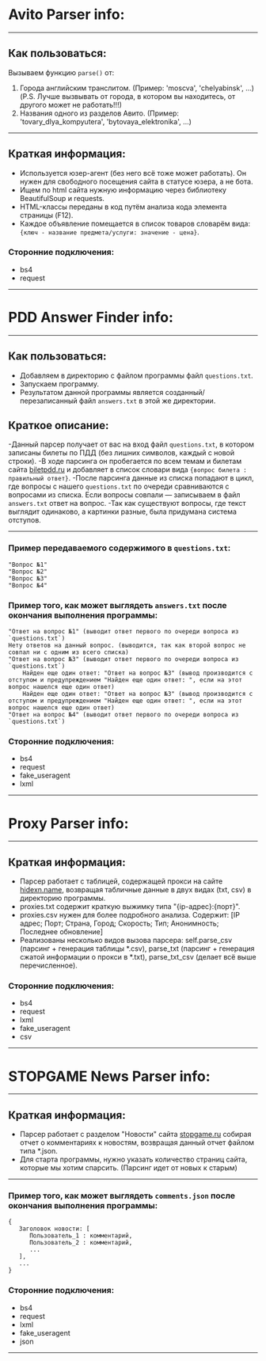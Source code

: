 # Avito Parser info:
---

## Как пользоваться:

Вызываем функцию `parse()` от:

1. Города английским транслитом. (Пример: 'moscva', 'chelyabinsk', ...) (P.S. Лучше вызвывать от города, в котором вы находитесь, от другого может не работать!!!)
2. Названия одного из разделов Авито. (Пример: 'tovary_dlya_kompyutera', 'bytovaya_elektronika', ...)

---

## Краткая информация:

- Используется юзер-агент (без него всё тоже может работать). Он нужен для свободного посещения сайта в статусе юзера, а не бота.
- Ищем по html сайта нужную информацию через библиотеку BeautifulSoup и requests.
- HTML-классы переданы в код путём анализа кода элемента страницы (F12).
- Каждое объявление помещается в список товаров словарём вида: `{ключ - название предмета/услуги: значение - цена}`.

### Сторонние подключения:

 - bs4
 - request
---

# PDD Answer Finder info:
---

## Как пользоваться:

- Добавляем в директорию с файлом программы файл `questions.txt`.
- Запускаем программу.
- Результатом данной программы является созданный/перезаписанный файл `answers.txt` в этой же директории.
   
## Краткое описание:

-Данный парсер получает от вас на вход файл `questions.txt`, в котором записаны билеты по ПДД (без лишних символов, каждый с новой строки).
-В ходе парсинга он пробегается по всем темам и билетам сайта [biletpdd.ru](https://biletpdd.ru/bilety/ab/) и добавляет в список словари вида `{вопрос билета : правильный ответ}`.
-После парсинга данные из списка попадают в цикл, где вопросы с нашего `questions.txt` по очереди сравниваются с вопросами из списка. Если вопросы совпали — записываем в файл `answers.txt` ответ на вопрос.
-Так как существуют вопросы, где текст выглядит одинаково, а картинки разные, была придумана система отступов.

---

### Пример передаваемого содержимого в `questions.txt`:

```
"Вопрос №1"
"Вопрос №2"
"Вопрос №3"
"Вопрос №4"
```

### Пример того, как может выглядеть `answers.txt` после окончания выполнения программы:

```
"Ответ на вопрос №1" (выводит ответ первого по очереди вопроса из `questions.txt`)
Нету ответов на данный вопрос. (выводится, так как второй вопрос не совпал ни с одним из всего списка)
"Ответ на вопрос №3" (выводит ответ первого по очереди вопроса из `questions.txt`)
    Найден еще один ответ: "Ответ на вопрос №3" (вывод производится с отступом и предупреждением "Найден еще один ответ: ", если на этот вопрос нашелся еще один ответ)
    Найден еще один ответ: "Ответ на вопрос №3" (вывод производится с отступом и предупреждением "Найден еще один ответ: ", если на этот вопрос нашелся еще один ответ)
"Ответ на вопрос №4" (выводит ответ первого по очереди вопроса из `questions.txt`)
```

### Сторонние подключения:

 - bs4
 - request
 - fake_useragent
 - lxml

---
# Proxy Parser info:
---

## Краткая информация:

- Парсер работает с таблицей, содержащей прокси на сайте [hidexn.name](https://hidexn.name/proxy-list/), возвращая табличные данные в двух видах (txt, csv) в директорию программы.
- proxies.txt содержит краткую выжимку типа "{ip-адрес}:{порт}".
- proxies.csv нужен для более подробного анализа. Содержит: [IP адрес; Порт;	Страна, Город;	Скорость;	Тип;	Анонимность;	Последнее обновление]
- Реализованы несколько видов вызова парсера: self.parse_csv (парсинг + генерация таблицы *.csv), parse_txt (парсинг + генерация сжатой информации о прокси в *.txt), parse_txt_csv (делает всё выше перечисленное).

### Сторонние подключения:

 - bs4
 - request
 - lxml
 - fake_useragent
 - csv

---
# STOPGAME News Parser info:
---

## Краткая информация:

- Парсер работает с разделом "Новости" сайта [stopgame.ru](https://stopgame.ru/news) собирая отчет о комментариях к новостям, возвращая данный отчет файлом типа *.json.
- Для старта программы, нужно указать количество страниц сайта, которые мы хотим спарсить. (Парсинг идет от новых к старым)

---

### Пример того, как может выглядеть `comments.json` после окончания выполнения программы:

```
{
   Заголовок новости: [
      Пользователь_1 : комментарий,
      Пользователь_2 : комментарий,
      ...
   ],
   ...
}
```

### Сторонние подключения:

 - bs4
 - request
 - lxml
 - fake_useragent
 - json
---
